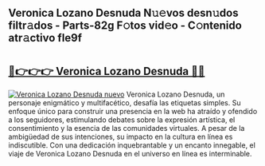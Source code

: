 ## Veronica Lozano Desnuda N𝚞𝚎vos desn𝚞dos filtr𝚊dos - Parts-82g F𝚘tos vid𝚎o - C𝚘ntenido atr𝚊ctivo fIe9f

# <h2><a href="http://mbbvw0u.tromn.icu/?c=Veronica+Lozano+Desnuda">🔗👉👉👉 Veronica Lozano Desnuda 🔗🔗</a></h2>

[![Veronica Lozano Desnuda nuevo](https://i.imgur.com/pEAQMta.gif)](http://mbbvw0u.tromn.icu/?c=Veronica+Lozano+Desnuda)
Veronica Lozano Desnuda, un personaje enigmático y multifacético, desafía las etiquetas simples. Su enfoque único para construir una presencia en la web ha atraído y ofendido a los seguidores, estimulando debates sobre la expresión artística, el consentimiento y la esencia de las comunidades virtuales. A pesar de la ambigüedad de sus intenciones, su impacto en la cultura en línea es indiscutible. Con una dedicación inquebrantable y un encanto innegable, el viaje de Veronica Lozano Desnuda en el universo en línea es interminable.
